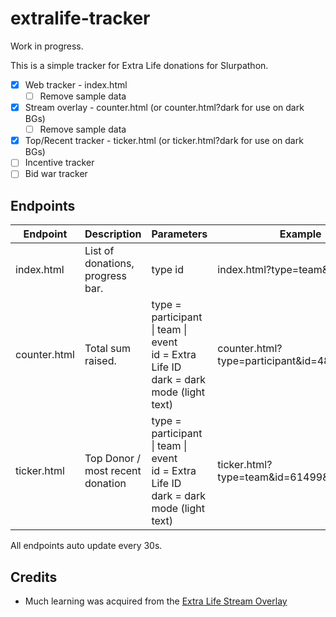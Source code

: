 # extralife-tracker

Work in progress.

This is a simple tracker for Extra Life donations for Slurpathon.

- [x] Web tracker - index.html
    - [ ] Remove sample data
- [x] Stream overlay - counter.html  (or counter.html?dark for use on dark BGs)
    - [ ] Remove sample data
- [x] Top/Recent tracker - ticker.html  (or ticker.html?dark for use on dark BGs)
- [ ] Incentive tracker
- [ ] Bid war tracker

## Endpoints

| Endpoint     | Description                      | Parameters                                                                           | Example                                      |
|--------------|----------------------------------|--------------------------------------------------------------------------------------|----------------------------------------------|
| index.html   | List of donations, progress bar. | type id                                                                              | index.html?type=team&id=61499                |
| counter.html | Total sum raised.                | type = participant \| team \| event<br />id = Extra Life ID<br />dark = dark mode (light text) | counter.html?type=participant&id=485795&dark |
| ticker.html  | Top Donor / most recent donation | type = participant \| team \| event<br />id = Extra Life ID<br />dark = dark mode (light text) | ticker.html?type=team&id=61499&dark          |

All endpoints auto update every 30s.

## Credits

* Much learning was acquired from the [Extra Life Stream Overlay](https://www.extra-life.org/index.cfm?fuseaction=donorDrive.streamingOverlay&eventID=547&participantID=485795)
